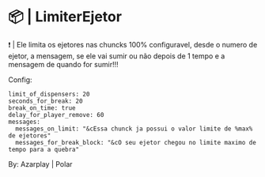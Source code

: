 # 📦 | LimiterEjetor 

❗ | Ele limita os ejetores nas chuncks 100% configuravel, desde o numero de ejetor, a mensagem, se ele vai sumir ou não depois de 1 tempo e a mensagem de quando for sumir!!!


Config:

```
limit_of_dispensers: 20
seconds_for_break: 20
break_on_time: true 
delay_for_player_remove: 60
messages:
  messages_on_limit: "&cEssa chunck ja possui o valor limite de %max% de ejetores"
  messages_for_break_block: "&cO seu ejetor chegou no limite maximo de tempo para a quebra"
```


By: Azarplay | Polar
   
